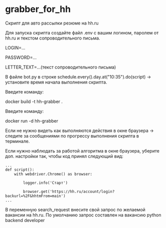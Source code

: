 # grabber_for_hh

Скрипт для авто рассылки резюме на hh.ru

Для запуска скрипта создайте файл .env с вашим логином, паролем от hh.ru и текстом сопроводительного письма.

LOGIN=...

PASSWORD=...

LETTER_TEXT=...(текст сопроводительного письма)

В файле bot.py в строке schedule.every().day.at("10:35").do(script) -> установите время начала выполнения скрипта.

Введите команду: 

docker build -t hh-grabber .

Введите команду: 

docker run -d hh-grabber

Если не нужно видеть как выполняются действия в окне браузера -> следите за сообщениями по прогрессу выполнения скрипта в терминале.

Если нужно наблюдать за работой алгоритма в окне браузера, уберите доп. настройки так, чтобы код принял следующий вид:


    ...
    def script():
        with webdriver.Chrome() as browser:
    
            logger.info('Старт')
        
            browser.get('https://hh.ru/account/login?backurl=%2F&hhtmFrom=main')
    ...

В переменную search_request внесите свой запрос по желаемой вакансии на hh.ru. По умолчанию запрос составлен на вакансию python backend developer
